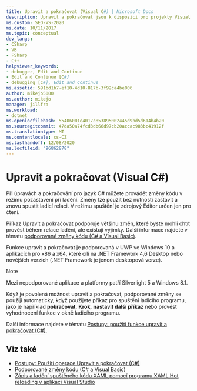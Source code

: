 ```yaml
---
title: Upravit a pokračovat (Visual C#) | Microsoft Docs
description: Upravit a pokračovat jsou k dispozici pro projekty Visual C#. Přečtěte si, jaké úpravy jsou podporované a jak můžete řídit, jestli a kdy se vaše úpravy aplikují.
ms.custom: SEO-VS-2020
ms.date: 10/11/2017
ms.topic: conceptual
dev_langs:
- CSharp
- VB
- FSharp
- C++
helpviewer_keywords:
- debugger, Edit and Continue
- Edit and Continue [C#]
- debugging [C#], Edit and Continue
ms.assetid: 591bd1b7-ef10-4d10-817b-3f92ca4be006
author: mikejo5000
ms.author: mikejo
manager: jillfra
ms.workload:
- dotnet
ms.openlocfilehash: 55406001e4017c853895002445d9bd5d614b4b20
ms.sourcegitcommit: 47da50a74fcd3db66d97cb20accac983bc41912f
ms.translationtype: MT
ms.contentlocale: cs-CZ
ms.lasthandoff: 12/08/2020
ms.locfileid: "96862878"
---
```

# <a name="edit-and-continue-visual-c"></a>Upravit a pokračovat (Visual C#)
 Při úpravách a pokračování pro jazyk C# můžete provádět změny kódu v režimu pozastavení při ladění. Změny lze použít bez nutnosti zastavit a znovu spustit ladicí relaci. V režimu spuštění je zdrojový Editor určen jen pro čtení.

 Příkaz Upravit a pokračovat podporuje většinu změn, které byste mohli chtít provést během relace ladění, ale existují výjimky. Další informace najdete v tématu [podporované změny kódu (C# a Visual Basic)](../debugger/supported-code-changes-csharp.md).

 Funkce upravit a pokračovat je podporovaná v UWP ve Windows 10 a aplikacích pro x86 a x64, které cílí na .NET Framework 4,6 Desktop nebo novějších verzích (.NET Framework je jenom desktopová verze).

 > [!NOTE]
 > Mezi nepodporované aplikace a platformy patří Silverlight 5 a Windows 8.1.

 Když je povolená možnost upravit a pokračovat, podporované změny se použijí automaticky, když použijete příkaz pro spuštění ladicího programu, jako je například **pokračovat**, **Krok**, **nastavit další příkaz** nebo provést vyhodnocení funkce v okně ladicího programu.

 Další informace najdete v tématu [Postupy: použití funkce upravit a pokračovat (C#)](../debugger/how-to-use-edit-and-continue-csharp.md).

## <a name="see-also"></a>Viz také
- [Postupy: Použití operace Upravit a pokračovat (C#)](../debugger/how-to-use-edit-and-continue-csharp.md)
- [Podporované změny kódu (C# a Visual Basic)](../debugger/supported-code-changes-csharp.md)
- [Zápis a ladění spuštěného kódu XAML pomocí programu XAML Hot reloading v aplikaci Visual Studio](../xaml-tools/xaml-hot-reload.md)
